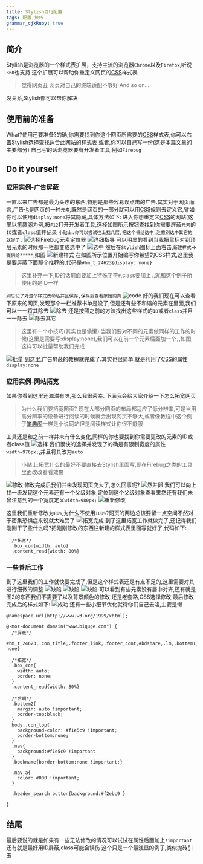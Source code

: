 ```yaml
---
title: Stylish自行配置
tags: 配置,技巧
grammar_cjkRuby: true
---
```



## 简介
Stylish是浏览器的一个样式表扩展，支持主流的浏览器`Chrome`以及`Firefox`,听说`360`也支持
这个扩展可以帮助你重定义网页的[CSS][1]样式表
>觉得网页丑
网页对自己的终端适配不够好
And so on...

没关系,Stylish都可以帮你解决

## 使用前的准备
What?使用还要准备?的确,你需要找到你这个网页所需要的[CSS][2]样式表,你可以右击Stylish选择[查找适合此网站的样式表][3]
或者,你可以自己写一份(这是本篇文章的主要部分)
自己写的话浏览器要有开发者工具,例如`Firebug`

## Do it yourself
### 应用实例-广告屏蔽
一直以来广告都是最为头疼的东西,特别是那些容易误点击的广告.其实对于网页而言,广告也是网页的一种`元素`,既然是网页的一部分就可以用[CSS][4]规则去定义它,譬如你可以使用`display:none`将其隐藏,具体方法如下:
进入你想重定义[CSS][5]的网站(这里以[笔趣阁][6]为例,按`F12`打开开发者工具,选择如图所示按钮查找到你需要屏蔽`元素`的`ID`或者`class`值并记录
`小贴士:你可以尝试往上找几层,把这个框给选中,注意别选中其它的就好了.`
![选择Firebug元素定位器][7]
![详细指导][8]
可以明显的看到当我把鼠标对到顶层元素的时候那一栏都变成选中了
![选中][9]
然后在`Stylish`图标上面右击,`新建样式`->`提供给*****`,如图
![新建样式][10]
在如图所示位置开始编写你希望的CSS样式,这里我是要屏蔽下面那个推荐的,代码是`#hm_t_24623{display: none}`
>这里补充一下,ID的话前面要加上特殊字符`#`,class要加上`.`,就和这个例子所使用的是ID一样

`别忘记了对这个样式表命名并且保存,保存后查看原始网页`
![code][11]
好的我们现在可以查看下原来的网页,发现那个一栏推荐书单是没了,但是还有些不和谐的元素在里面,我们可以一一将其除去
![除去][12]
还是按照之前的方法找出这些样式的`ID`或者`class`并且一一除去
![除去其它][13]
>这里有一个小技巧(其实也是偷懒).当我们要对不同的元素做同样的工作的时候(这里是需要写:display:none),我们可以在前一个元素后面加一个`,`,如图,这样可以批量帮助我们完成

![批量][14]
到这里,广告屏蔽的教程就完成了.其实也很简单,就是利用了[CSS][15]的属性`display:none`
### 应用实例-网站拓宽
如果你看到这里还滋滋有味,那么我很荣幸.
下面我会给大家介绍一下怎么拓宽网页
>为什么我们要拓宽网页?
>现在大部分网页的布局都适应了低分辨率,可是当用高分辨率的设备进行阅读的时候就会出现网页不够大,或者像教程中这个例子[笔趣阁][16]一样是小说网站但是阅读样式让你很不舒服

工具还是和之前一样并未有什么变化,同样的你也要找到你需要更改的元素的ID或者class值
![选择][17]
我们很快的选择并发现了的确是有限制宽度的属性`width=976px;`,并且将其改为`auto`
>小贴士:拓宽什么的最好不要直接去Stylish里面写,现在Firebug之类的工具里面改改看看效果

![修改][18]
修改完成后我们并未发现网页变大了,怎么回事呢?
![然并卵][19]
我们可以向上找一级发现这个元素还有一个父级对象,定位到这个父级对象查看果然还有我们未曾注意到的一个宽度定义`width=980px;`
![重新修改][20]

这里我们重新修改为`80%`,为什么不使用`100%`?网页的两边总该要留一点空间不然对于密集恐惧症来说就太难受了
![拓宽完成][21]
到了这里拓宽工作就做完了,还记得我们刚刚干了些什么吗?把刚刚修改的东西往新建的样式表里面写就好了,代码如下:
```
  /*拓宽*/
  .box_con{width: auto}
  .content_read{width: 80%}
```
### 一些善后工作
到了这里我们的工作就快要完成了,但是这个样式表还是有点不足的,这里需要对其进行细微的调整
![缺陷][22]
![缺陷][23]
![缺陷][24]
可以看到有些元素没有居中对齐,还有就是图2的东西我们不需要了以及背景颜色的修改
还是老套路,CSS选择修改
最后修改完成后的样式如下:
![成功][25]
还有一些小细节优化就待你们自己去咯,主要是懒
```
@namespace url(http://www.w3.org/1999/xhtml);

@-moz-document domain("www.biquge.com") {
  /*屏蔽*/
  #hm_t_24623,.con_title,.footer_link,.footer_cont,#bdshare,.lm,.bottem1,#page_set,.ywtop{display: none}
  
  /*拓宽*/
  .box_con{
    width: auto;
    border: none;
  }
  .content_read{width: 80%}
  
  /*后期*/
  .bottem2{
    margin: auto !important;
    border-top:black;
  }
  body,.con_top{
    background-color: #f1e5c9 !important;
    border-bottom:none;
  }
  .nav{
    background:#f1e5c9 !important
  }
  .bookname{border-bottom:none !important;}
  
  .nav a{
    color: #000 !important;
  }
  
  .header_search button{background:#f2ebc9 }
  
}
```
## 结尾
最后要说的就是如果有一些无法修改的情况可以试试在属性后面加上`!important`
还有就是最好用ID屏蔽,class可能会误伤
这个只是一个最浅显的例子,类似抛砖引玉


  [1]: https://zh.wikipedia.org/wiki/%E5%B1%82%E5%8F%A0%E6%A0%B7%E5%BC%8F%E8%A1%A8
  [2]: https://zh.wikipedia.org/wiki/%E5%B1%82%E5%8F%A0%E6%A0%B7%E5%BC%8F%E8%A1%A8
  [3]:https://userstyles.org/
  [4]: https://zh.wikipedia.org/wiki/%E5%B1%82%E5%8F%A0%E6%A0%B7%E5%BC%8F%E8%A1%A8
  [5]: https://zh.wikipedia.org/wiki/%E5%B1%82%E5%8F%A0%E6%A0%B7%E5%BC%8F%E8%A1%A8
  [6]:http://www.biquge.com/0_147/2514088.htmlhttp://www.biquge.com/0_147/2514088.html
  [7]: http://ofyep4zkc.bkt.clouddn.com/1.png "1.png"
  [8]: http://ofyep4zkc.bkt.clouddn.com/2.png "2.png"
  [9]: http://ofyep4zkc.bkt.clouddn.com/3.png "3.png"
  [10]: http://ofyep4zkc.bkt.clouddn.com/Stylishdiy-1.png "Stylishdiy-1.png"
  [11]: http://ofyep4zkc.bkt.clouddn.com/stylishhtlp-2.png "stylishhtlp-2.png"
  [12]: http://ofyep4zkc.bkt.clouddn.com/stylishhtlp-3.png "stylishhtlp-3.png"
  [13]: http://ofyep4zkc.bkt.clouddn.com/stylishhtlp-4.png "stylishhtlp-4.png"
  [14]: http://ofyep4zkc.bkt.clouddn.com/stylishhtlp-5.png "stylishhtlp-5.png"
  [15]: https://zh.wikipedia.org/wiki/%E5%B1%82%E5%8F%A0%E6%A0%B7%E5%BC%8F%E8%A1%A8
  [16]:http://www.biquge.com/0_147/2514088.htmlhttp://www.biquge.com/0_147/2514088.html
  [17]: http://ofyep4zkc.bkt.clouddn.com/stylishhtlp-7.png "stylishhtlp-7.png"
  [18]: http://ofyep4zkc.bkt.clouddn.com/stylishhtlp-6.png "stylishhtlp-6.png"
  [19]: http://ofyep4zkc.bkt.clouddn.com/stylishhtlp-8.png "stylishhtlp-8.png"
  [20]: http://ofyep4zkc.bkt.clouddn.com/stylishhtlp-9.png "stylishhtlp-9.png"
  [21]: http://ofyep4zkc.bkt.clouddn.com/stylishhtlp-10.png "stylishhtlp-10.png"
  [22]: http://ofyep4zkc.bkt.clouddn.com/stylish-bug-1.png "stylish-bug-1.png"
  [23]: http://ofyep4zkc.bkt.clouddn.com/stylishhtlp-11.png "stylishhtlp-11.png"
  [24]: http://ofyep4zkc.bkt.clouddn.com/stylishhtlp-12.png "stylishhtlp-12.png"
  [25]: http://ofyep4zkc.bkt.clouddn.com/stylishhtlp-13.png "stylishhtlp-13.png"